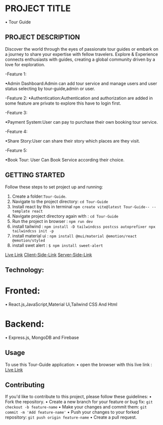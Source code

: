 # PROJECT TITLE
  • Tour  Guide
## PROJECT DESCRIPTION

Discover the world through the eyes of passionate tour guides or embark on a journey to share your expertise with fellow travelers. Explore & Experience connects enthusiasts with guides, creating a global community driven by a love for exploration.


-Feature 1:

•Admin Dashboard:Admin can add tour service and manage users and user status selecting by tour-guide,admin or user.

-Feature 2: 
•Authentication:Authentication and authorization are added in some feature are private to explore this have to login first.

-Feature 3:

•Payment System:User can pay to purchase their own booking tour service.

-Feature 4:

•Share Story:User can share their story which places are they visit.

-Feature 5:

•Book Tour: User Can Book Service according their choice.  


## GETTING STARTED
Follow these steps to set project up and running:
1. Create a folder:`Tour-Guide`.
2. Navigate to the project directory: `cd Tour-Guide`
3. Install react by this in terminal `npm create vite@latest Tour-Guide-- --template react`
4. Navigate project directory again with : `cd Tour-Guide`
5. Run the project in browser : `npm run dev`
6. install tailwind : `npm install -D tailwindcss postcss autoprefixer npx tailwindcss init -p`
6. install material ui : `npm install @mui/material @emotion/react @emotion/styled`
7. install swet alert : `$ npm install sweet-alert`


<a href="https://tour-guide-b6f45.web.app">Live Link</a>
<a href="https://github.com/TanjinaSultana/Tour-And-Guide">Client-Side-Link</a>
<a href="https://github.com/TanjinaSultana/Tour-Guide-Server">Server-Side-Link</a>

## Technology: 
# Fronted:
• React.js,JavaScript,Material Ui,Tailwind CSS And Html
# Backend:
• Express.js, MongoDB and Firebase

## Usage
To use this Tour-Guide application:
• open the browser with this live link : <a href="https://tour-guide-b6f45.web.app">Live Link</a>


## Contributing
If you'd like to contribute to this project, please follow these guidelines:
• Fork the repository.
• Create a new branch for your feature or bug fix: `git checkout -b feature-name`
• Make your changes and commit them: `git commit -m 'Add feature-name'`
• Push your changes to your forked repository: `git push origin feature-name`
• Create a pull request.


